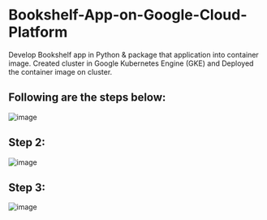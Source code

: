 # Bookshelf-App-on-Google-Cloud-Platform
Develop Bookshelf app in Python & package that application into container image.
 Created cluster in Google Kubernetes Engine (GKE) and Deployed the container image on cluster.
 ## Following are the steps below:
 ![image](https://user-images.githubusercontent.com/46588361/102004107-9a996c00-3cc2-11eb-890c-f8c5417865ca.png)
 ## Step 2:
 ![image](https://user-images.githubusercontent.com/46588361/102004185-45118f00-3cc3-11eb-8e95-09cc49e62b4a.png)
 ## Step 3:
 ![image](https://user-images.githubusercontent.com/46588361/102004233-b3eee800-3cc3-11eb-850d-6fa626482e24.png)



 
 
 
 
 
 

 
 
 
